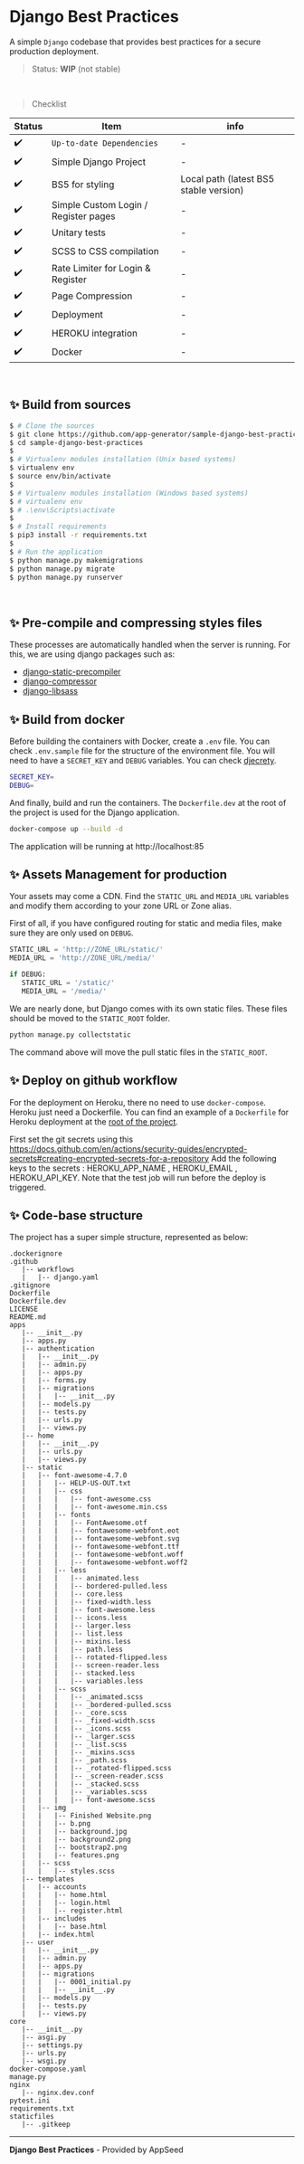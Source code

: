 # Django Best Practices

A simple `Django` codebase that provides best practices for a secure production deployment.

> Status: **WIP** (not stable)

<br />

> Checklist

| Status | Item | info |
| --- | --- | --- |
| ✔️ | `Up-to-date Dependencies` | - |
| ✔️ | Simple Django Project | - |
| ✔️ | BS5 for styling | Local path (latest BS5 stable version) |
| ✔️ | Simple Custom Login / Register pages | - |
| ✔️ | Unitary tests | - |
| ✔️ | SCSS to CSS compilation | - |
| ✔️ | Rate Limiter for Login & Register | - |
| ✔️ | Page Compression | - |
| ✔️ | Deployment | - |
| ✔️ | HEROKU integration | - |
| ✔️ | Docker | - |

<br />

## ✨ Build from sources

```bash
$ # Clone the sources
$ git clone https://github.com/app-generator/sample-django-best-practices.git
$ cd sample-django-best-practices
$
$ # Virtualenv modules installation (Unix based systems)
$ virtualenv env
$ source env/bin/activate
$
$ # Virtualenv modules installation (Windows based systems)
$ # virtualenv env
$ # .\env\Scripts\activate
$
$ # Install requirements
$ pip3 install -r requirements.txt
$
$ # Run the application
$ python manage.py makemigrations  
$ python manage.py migrate
$ python manage.py runserver
```

<br />

## ✨ Pre-compile and compressing styles files

These processes are automatically handled when the server is running. For this, we are using django packages such as:

- [django-static-precompiler](https://github.com/andreyfedoseev/django-static-precompiler)
- [django-compressor](https://django-compressor.readthedocs.io/en/stable/)
- [django-libsass](https://github.com/torchbox/django-libsass)

## ✨ Build from docker

Before building the containers with Docker, create a `.env` file. You can check `.env.sample` file for the structure of the environment 
file. You will need to have a `SECRET_KEY` and `DEBUG` variables. You can check [djecrety](https://djecrety.ir/).

```bash
SECRET_KEY=
DEBUG=
```

And finally, build and run the containers. The `Dockerfile.dev` at the root of the project is used for the Django application.

```bash
docker-compose up --build -d
```

The application will be running at http://localhost:85

## ✨ Assets Management for production

Your assets may come a CDN. Find the `STATIC_URL` and `MEDIA_URL` variables and modify them according to your zone URL or Zone alias.

First of all, if you have configured routing for static and media files, make sure they are only used on `DEBUG`.



```python
STATIC_URL = 'http://ZONE_URL/static/'
MEDIA_URL = 'http://ZONE_URL/media/'

if DEBUG:
   STATIC_URL = '/static/'
   MEDIA_URL = '/media/'
```

We are nearly done, but Django comes with its own static files. These files should be moved to the `STATIC_ROOT` folder. 

```python 
python manage.py collectstatic
```

The command above will move the pull static files in the `STATIC_ROOT`. 


## ✨ Deploy on github workflow

For the deployment on Heroku, there no need to use `docker-compose`. Heroku just need a Dockerfile. You can find
an example of a `Dockerfile` for Heroku deployment at the [root of the project](https://github.com/app-generator/sample-django-best-practices/blob/main/Dockerfile).

First set the git secrets using this https://docs.github.com/en/actions/security-guides/encrypted-secrets#creating-encrypted-secrets-for-a-repository
Add the following keys to the secrets : HEROKU_APP_NAME , HEROKU_EMAIL , HEROKU_API_KEY. 
Note that the test job will run before the deploy is triggered.

## ✨ Code-base structure

The project has a super simple structure, represented as below:

```shell
.dockerignore
.github
   |-- workflows
   |   |-- django.yaml
.gitignore
Dockerfile
Dockerfile.dev
LICENSE
README.md
apps
   |-- __init__.py
   |-- apps.py
   |-- authentication
   |   |-- __init__.py
   |   |-- admin.py
   |   |-- apps.py
   |   |-- forms.py
   |   |-- migrations
   |   |   |-- __init__.py
   |   |-- models.py
   |   |-- tests.py
   |   |-- urls.py
   |   |-- views.py
   |-- home
   |   |-- __init__.py
   |   |-- urls.py
   |   |-- views.py
   |-- static
   |   |-- font-awesome-4.7.0
   |   |   |-- HELP-US-OUT.txt
   |   |   |-- css
   |   |   |   |-- font-awesome.css
   |   |   |   |-- font-awesome.min.css
   |   |   |-- fonts
   |   |   |   |-- FontAwesome.otf
   |   |   |   |-- fontawesome-webfont.eot
   |   |   |   |-- fontawesome-webfont.svg
   |   |   |   |-- fontawesome-webfont.ttf
   |   |   |   |-- fontawesome-webfont.woff
   |   |   |   |-- fontawesome-webfont.woff2
   |   |   |-- less
   |   |   |   |-- animated.less
   |   |   |   |-- bordered-pulled.less
   |   |   |   |-- core.less
   |   |   |   |-- fixed-width.less
   |   |   |   |-- font-awesome.less
   |   |   |   |-- icons.less
   |   |   |   |-- larger.less
   |   |   |   |-- list.less
   |   |   |   |-- mixins.less
   |   |   |   |-- path.less
   |   |   |   |-- rotated-flipped.less
   |   |   |   |-- screen-reader.less
   |   |   |   |-- stacked.less
   |   |   |   |-- variables.less
   |   |   |-- scss
   |   |   |   |-- _animated.scss
   |   |   |   |-- _bordered-pulled.scss
   |   |   |   |-- _core.scss
   |   |   |   |-- _fixed-width.scss
   |   |   |   |-- _icons.scss
   |   |   |   |-- _larger.scss
   |   |   |   |-- _list.scss
   |   |   |   |-- _mixins.scss
   |   |   |   |-- _path.scss
   |   |   |   |-- _rotated-flipped.scss
   |   |   |   |-- _screen-reader.scss
   |   |   |   |-- _stacked.scss
   |   |   |   |-- _variables.scss
   |   |   |   |-- font-awesome.scss
   |   |-- img
   |   |   |-- Finished Website.png
   |   |   |-- b.png
   |   |   |-- background.jpg
   |   |   |-- background2.png
   |   |   |-- bootstrap2.png
   |   |   |-- features.png
   |   |-- scss
   |   |   |-- styles.scss
   |-- templates
   |   |-- accounts
   |   |   |-- home.html
   |   |   |-- login.html
   |   |   |-- register.html
   |   |-- includes
   |   |   |-- base.html
   |   |-- index.html
   |-- user
   |   |-- __init__.py
   |   |-- admin.py
   |   |-- apps.py
   |   |-- migrations
   |   |   |-- 0001_initial.py
   |   |   |-- __init__.py
   |   |-- models.py
   |   |-- tests.py
   |   |-- views.py
core
   |-- __init__.py
   |-- asgi.py
   |-- settings.py
   |-- urls.py
   |-- wsgi.py
docker-compose.yaml
manage.py
nginx
   |-- nginx.dev.conf
pytest.ini
requirements.txt
staticfiles
   |-- .gitkeep
```

---
**Django Best Practices** - Provided by AppSeed
